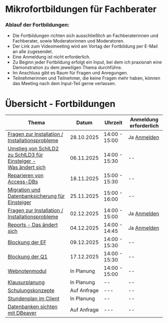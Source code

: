 # Mikrofortbildungen für Fachberater

### Ablauf der Fortbildungen:

+ Die Fortbildungen richten sich ausschließlich an Fachberaterinnen und Fachberater, sowie Moderatorinnen und Moderatoren. 
+ Der Link zum Videomeeting wird am Vortag der Fortbildung per E-Mail an alle zugesendet.
+ Eine Anmeldung ist nicht erforderlich.
+ Zu Beginn jeder Fortbildung erfolgt ein Input, bei dem ich praxisnah eine Demonstration zu dem jeweiligen Thema durchführe.
+ Im Anschluss gibt es Raum für Fragen und Anregungen.
+ Teilnehmerinnen und Teilnehmer, die keine Fragen mehr haben, können das Meeting nach dem Input-Teil gerne verlassen.


# Übersicht - Fortbildungen


| Thema   | Datum | Uhrzeit | Anmeldung erforderlich |
| ---------- | ------------- | ------------- |------------- |
| [Fragen zur Installation / Installationsprobleme](./Installation/index.md) | 28.10.2025  | 14:00 - 15:00| Ja [Anmelden](https://melly.de/plan/TPNHRWJ63NRA) |
| [Umstieg von SchILD2 zu SchILD3 für Einsteiger - <br>Was ändert sich](./UmstiegSchild3/index.md)  | 06.11.2025 | 14:00 - 15:30 | -- |
| [Reparieren von Access-DBs](./ReparaturMDB/index.md) | 18.11.2025 | 15:00 - 15:30| -- |
| [Migration und Datenbanksicherung für Einsteiger](./MigrationSicherung/index.md) | 25.11.2025  | 15:00 - 16:00| -- |
| [Fragen zur Installation / Installationsprobleme](./Installation/index.md) | 02.12.2025  | 14:00 - 15:00| Ja [Anmelden](https://melly.de/plan/TPNHRWJ63NRA) |
| [Reports - Das ändert sich](./Reports/index.md) | 04.12.2025 | 14:00 - 14:45| Ja [Anmelden](https://melly.de/plan/TPNHRWJ63NRA) |
| [Blockung der EF](./EFBlockung/index.md)  | 09.12.2025  | 14:00 - 15:30| -- |
| [Blockung der Q1](./QBlockung/index.md)  | 17.12.2025  | 14:00 - 15:30| -- |
| [Webnotenmodul](./Wenom/index.md)  | In Planung | 14:00 - 15:00 | -- |
| [Klausurplanung](./Klausurblockung/index.md)  |  In Planung  | -- | -- |
| [Schulungskonzepte](./Schulungskonzept/index.md)| Auf Anfrage | --- | -- |
| [Stundenplan im Client](./Stundenplan/index.md) | In Planung   | -- | -- |
| [Datenbanken sichten mit DBeaver](./DBeaver/index.md) | Auf Anfrage | --- | -- |

<!--| [Offene Austauschrunde](./Fragerunde/index.md)| --- | --- |-->
<!-- This content will not appear in the rendered Markdown -->














